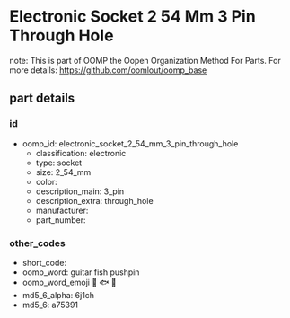 # Electronic Socket 2 54 Mm 3 Pin Through Hole  

note: This is part of OOMP the Oopen Organization Method For Parts. For more details: https://github.com/oomlout/oomp_base

##  part details





### id
* oomp_id: electronic_socket_2_54_mm_3_pin_through_hole
  * classification: electronic
  * type: socket
  * size: 2_54_mm
  * color: 
  * description_main: 3_pin
  * description_extra: through_hole
  * manufacturer: 
  * part_number: 

### other_codes
* short_code: 
* oomp_word: guitar fish pushpin
* oomp_word_emoji :guitar: :fish: :pushpin:
* md5_6_alpha: 6j1ch
* md5_6: a75391